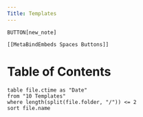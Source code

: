 ```yaml
---
Title: Templates
---
```

`BUTTON[new_note]`
```meta-bind-embed
[[MetaBindEmbeds Spaces Buttons]]
```

# Table of Contents

```dataview
table file.ctime as "Date"
from "10 Templates"
where length(split(file.folder, "/")) <= 2
sort file.name
```

